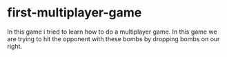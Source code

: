 # first-multiplayer-game

In this game i tried to learn how to do a multiplayer game.
In this game we are trying to hit the opponent with these bombs by dropping bombs on our right.
